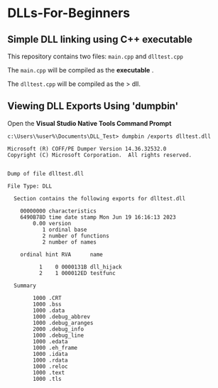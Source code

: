 # DLLs-For-Beginners

## Simple DLL linking using C++ executable


This repository contains two files: `main.cpp` and `dlltest.cpp`


The `main.cpp` will be compiled as the **executable** .


The `dlltest.cpp` will be compiled as the > dll.



## Viewing DLL Exports Using **'dumpbin'**

Open the **Visual Studio Native Tools Command Prompt**
```
c:\Users\%user%\Documents\DLL_Test> dumpbin /exports dlltest.dll

Microsoft (R) COFF/PE Dumper Version 14.36.32532.0
Copyright (C) Microsoft Corporation.  All rights reserved.


Dump of file dlltest.dll

File Type: DLL

  Section contains the following exports for dlltest.dll

    00000000 characteristics
    6490B78D time date stamp Mon Jun 19 16:16:13 2023
        0.00 version
           1 ordinal base
           2 number of functions
           2 number of names

    ordinal hint RVA      name

          1    0 0000131B dll_hijack
          2    1 000012ED testfunc

  Summary

        1000 .CRT
        1000 .bss
        1000 .data
        1000 .debug_abbrev
        1000 .debug_aranges
        2000 .debug_info
        1000 .debug_line
        1000 .edata
        1000 .eh_frame
        1000 .idata
        1000 .rdata
        1000 .reloc
        1000 .text
        1000 .tls
```
